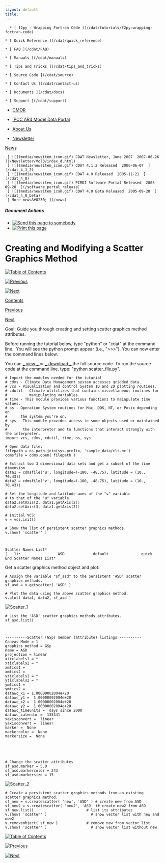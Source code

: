```yaml
---
layout: default
title: 
---
```



      * [ f2py - Wrapping Fortran Code ](/cdat/tutorials/f2py-wrapping-fortran-code)

    * [ Quick Reference ](/cdat/quick_reference)

    * [ FAQ ](/cdat/FAQ)

    * [ Manuals ](/cdat/manuals)

    * [ Tips and Tricks ](/cdat/tips_and_tricks)

    * [ Source Code ](/cdat/source)

    * [ Contact Us ](/cdat/contact-us)

    * [ Documents ](/cdat/docs)

    * [ Support ](/cdat/support)

  * [ CMOR ](/cmor)

  * [ IPCC AR4 Model Data Portal ](/esg_data_portal)

  * [ About Us ](/about)

  * [ Newsletter ](/Newsletter)

[ News ](/news)

     [ ![](media/newsitem_icon.gif) CDAT Newsletter, June 2007  2007-06-26  ](/Newsletter/Vol3/index_d.html)
     [ ![](media/newsitem_icon.gif) CDAT 4.1.2 Released  2006-06-07  ](/cdat_4_1_2)
     [ ![](media/newsitem_icon.gif) CDAT 4.0 Released  2005-11-21  ](/cdat_4_0)
     [ ![](media/newsitem_icon.gif) PCMDI Software Portal Released  2005-09-28  ](/software_portal_release)
     [ ![](media/newsitem_icon.gif) CDAT 4.0 Beta Released  2005-09-28  ](/cdat_4_0_beta)
     [ More news&#8230; ](/news)

#####  Document Actions

  * [ ![Send this page to somebody](media/mail_icon.gif) ](/cdat/tutorials/cdatbasics/plotting-basics/modifying-scatter-plot/sendto_form)
  * [ ![Print this page](media/print_icon.gif) ](/this.print\(\))

#  Creating and Modifying a Scatter Graphics Method

[ ![Table of Contents](media/arrow-up) ](/)

[ ![Previous](media/arrow-left) ](/modifying-vector-plot)

[ ![Next](media/arrow-right) ](/taylordiag)

[ Contents ](/)

[ Previous ](/modifying-vector-plot)

[ Next ](/taylordiag)

 Goal:  Guide you through creating and setting scatter graphics method attributes.   

Before running the tutorial below, type "python" or "cdat" at the command
line.&#160; You will see the python prompt appear (i.e., ">>>"). You can now enter
the command lines below.  

You can [ _  view  _ ](/../files/scatter_file) or [ _  download  _
](/../files/scatter_file.py) the full source code. To run the source code at
the command line, type: "python scatter_file.py".

    
    
    # Import the modules needed for the tuturial  
    # cdms - Climate Data Management system accesses gridded data.  
    # vcs - Visualization and control System 1D and 2D plotting routines.  
    # cdutil - Climate utilitizes that contains miscellaneous routines for   
    #          manipulating variables.  
    # time - This module provides various functions to mainpulate time values.  
    # os - Operation System routines for Mac, DOS, NT, or Posix depending on   
    #      the system you're on.  
    # sys - This module provides access to some objects used or maintained by   
    #       the interpreter and to functions that interact strongly with the interpreter.  
    import vcs, cdms, cdutil, time, os, sys  
      
    # Open data file:  
    filepath = os.path.join(sys.prefix, 'sample_data/clt.nc')  
    cdmsfile = cdms.open( filepath )  
      
    # Extract two 3 dimensional data sets and get a subset of the time dimension  
    data1 = cdmsfile('u', longitude=(-180, -48.75), latitude = (10., 70.43))  
    data2 = cdmsfile('v', longitude=(-180, -48.75), latitude = (10., 70.43))  
      
    # Set the longitude and latitude axes of the "v" variable  
    # to that of the "u" variable.  
    data2.setAxis(2, data1.getAxis(2))  
    data2.setAxis(3, data1.getAxis(3))  
      
    # Initial VCS:  
    v = vcs.init()  
      
    # Show the list of persistent scatter graphics methods.  
    v.show( 'scatter' )  
    
    
    
    Scatter Names List*  
    (   1):                 ASD             default               quick  
    End Scatter Names List*

  

Get a scatter graphics method object and plot:  

    
    
    # Assign the variable "sf_asd" to the persistent 'ASD' scatter graphics methods.  
    sf_asd = v.getscatter( 'ASD' )  
      
    # Plot the data using the above scatter graphics method.  
    v.plot( data1, data2, sf_asd )  
    

![Scatter_1](media/scatter_1)  

    
    
    # List the 'ASD' scatter graphics methods attributes.  
    sf_asd.list()  
    
    
    
    ----------Scatter (GSp) member (attribute) listings ----------  
    Canvas Mode = 1  
    graphics method = GSp  
    name = ASD  
    projection = linear  
    xticlabels1 = *  
    xticlabels2 = *  
    xmtics1 =   
    xmtics2 =   
    yticlabels1 = *  
    yticlabels2 = *  
    ymtics1 =    
    ymtics2 =    
    datawc_x1 = 1.00000002004e+20  
    datawc_y1 =  1.00000002004e+20  
    datawc_x2 =  1.00000002004e+20  
    datawc_y2 =  1.00000002004e+20  
    datawc_timeunits =  days since 2000  
    datawc_calendar =  135441  
    xaxisconvert =  linear  
    yaxisconvert =  linear  
    marker =  None  
    markercolor =  None  
    markersize =  None

  

    
    
    # Change the scatter attributes  
    sf_asd.marker = 5.0  
    sf_asd.markercolor = 243  
    sf_asd.markersize = 15  
    

![Scatter_2](media/scatter_2)

    
    
    # Create a persistent scatter graphics methods from an existing scatter graphics method.  
    sf_new = v.createscatter( 'new', 'ASD' ) # create new from ASD  
    sf_new2 = v.createscatter( 'new2', 'ASD' )# create new2 from ASD  
    sf_new.list()                        # list its attributes  
    v.show( 'scatter' )                    # show vector list with new and new2  
    v.removeobject( sf_new )             # remove new from vector list  
    v.show( 'scatter' )                    # show vector list without new

[ ![Table of Contents](media/arrow-up) ](/)

[ ![Previous](media/arrow-left) ](/modifying-vector-plot)

[ ![Next](media/arrow-right) ](/taylordiag)
